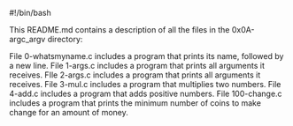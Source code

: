 #!/bin/bash

This README.md contains a description of all the files in the 0x0A-argc_argv directory:

File 0-whatsmyname.c includes a program that prints its name, followed by a new line.
File 1-args.c includes a program that prints all arguments it receives.
FIle 2-args.c includes a program that prints all arguments it receives.
File 3-mul.c includes a program that multiplies two numbers.
File 4-add.c includes a program that adds positive numbers.
File 100-change.c includes a program that prints the minimum number of coins to make change for an amount of money.
